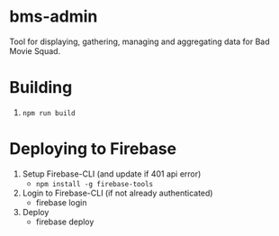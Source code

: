# bms-admin
Tool for displaying, gathering, managing and aggregating data for Bad Movie Squad.

# Building
1. `npm run build`

# Deploying to Firebase
1. Setup Firebase-CLI (and update if 401 api error)
    - `npm install -g firebase-tools`
2. Login to Firebase-CLI (if not already authenticated)
    - firebase login
3. Deploy
    - firebase deploy
